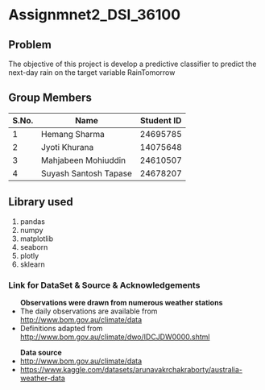 # Assignmnet2_DSI_36100

## Problem

The objective of this project is develop a predictive classifier to predict the next-day rain on the target variable RainTomorrow

## Group Members


| S.No. | Name | Student ID |
| --- | --- | --- |
|  1 | Hemang Sharma | 24695785 |
|  2 |  Jyoti Khurana| 14075648 |
|  3 | Mahjabeen Mohiuddin | 24610507 |
|  4 | Suyash Santosh Tapase | 24678207 |


## Library used 

<ol>
    <li>pandas</li>
    <li>numpy</li>
    <li>matplotlib</li>
    <li>seaborn</li>
    <li>plotly</li>
    <li>sklearn</li>
</ol>


### Link for DataSet & Source & Acknowledgements
<ul><b>Observations were drawn from numerous weather stations</b>
    <li>The daily observations are available from <a         href="http://www.bom.gov.au/climate/data">http://www.bom.gov.au/climate/data</a> </li>
    <li>Definitions adapted from <a href="http://www.bom.gov.au/climate/dwo/IDCJDW0000.shtml">http://www.bom.gov.au/climate/dwo/IDCJDW0000.shtml</a> </li>
</ul>
<ul><b>Data source</b>
    <li><a href="http://www.bom.gov.au/climate/data">http://www.bom.gov.au/climate/data</a></li>
    <li><a href="https://www.kaggle.com/datasets/arunavakrchakraborty/australia-weather-data">https://www.kaggle.com/datasets/arunavakrchakraborty/australia-weather-data </a></li>
</ul>
